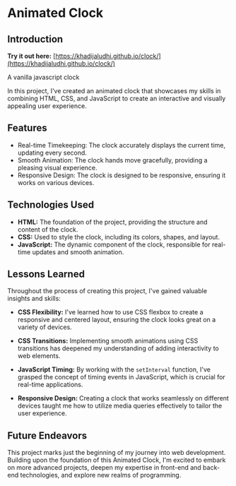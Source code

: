 # Animated Clock 

## Introduction

**Try it out here:** [https://khadijaludhi.github.io/clock/](https://khadijaludhi.github.io/clock/)

A vanilla javascript clock

In this project, I've created an animated clock that showcases my skills in combining HTML, CSS, and JavaScript to create an interactive and visually appealing user experience.

## Features

- Real-time Timekeeping: The clock accurately displays the current time, updating every second.
- Smooth Animation: The clock hands move gracefully, providing a pleasing visual experience.
- Responsive Design: The clock is designed to be responsive, ensuring it works on various devices.

## Technologies Used

- **HTML:** The foundation of the project, providing the structure and content of the clock.
- **CSS:** Used to style the clock, including its colors, shapes, and layout.
- **JavaScript:** The dynamic component of the clock, responsible for real-time updates and smooth animation.

## Lessons Learned

Throughout the process of creating this project, I've gained valuable insights and skills:

- **CSS Flexibility:** I've learned how to use CSS flexbox to create a responsive and centered layout, ensuring the clock looks great on a variety of devices.

- **CSS Transitions:** Implementing smooth animations using CSS transitions has deepened my understanding of adding interactivity to web elements.

- **JavaScript Timing:** By working with the `setInterval` function, I've grasped the concept of timing events in JavaScript, which is crucial for real-time applications.

- **Responsive Design:** Creating a clock that works seamlessly on different devices taught me how to utilize media queries effectively to tailor the user experience.

## Future Endeavors

This project marks just the beginning of my journey into web development. Building upon the foundation of this Animated Clock, I'm excited to embark on more advanced projects, deepen my expertise in front-end and back-end technologies, and explore new realms of programming. 
